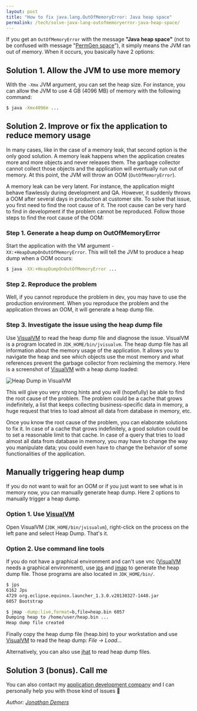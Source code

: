 ```yaml
---
layout: post
title: "How to fix java.lang.OutOfMemoryError: Java heap space"
permalink: /tech/solve-java-lang-outofmemoryerror-java-heap-space/
---
```


If you get an `OutOfMemoryError` with the message **"Java heap space"** (not to be confused with message "[PermGen space](/tech/java-lang-outofmemoryerror-permgen-space/)"), it simply means the JVM ran out of memory. When it occurs, you basically have 2 options:

## Solution 1. Allow the JVM to use more memory

With the `-Xmx` JVM argument, you can set the heap size. For instance, you can allow the JVM to use 4 GB (4096 MB) of memory with the following command:

```bash
$ java -Xmx4096m ...
```

## Solution 2. Improve or fix the application to reduce memory usage

In many cases, like in the case of a memory leak, that second option is the only good solution. A memory leak happens when the application creates more and more objects and never releases them. The garbage collector cannot collect those objects and the application will eventually run out of memory. At this point, the JVM will throw an OOM (`OutOfMemoryError`).

A memory leak can be very latent. For instance, the application might behave flawlessly during development and QA. However, it suddenly throws a OOM after several days in production at customer site. To solve that issue, you first need to find the root cause of it. The root cause can be very hard to find in development if the problem cannot be reproduced. Follow those steps to find the root cause of the OOM:

### Step 1. Generate a heap dump on OutOfMemoryError

Start the application with the VM argument `-XX:+HeapDumpOnOutOfMemoryError`. This will tell the JVM to produce a heap dump when a OOM occurs:

```bash
$ java -XX:+HeapDumpOnOutOfMemoryError ...
```

### Step 2. Reproduce the problem

Well, if you cannot reproduce the problem in dev, you may have to use the production environment. When you reproduce the problem and the application throws an OOM, it will generate a heap dump file.

### Step 3. Investigate the issue using the heap dump file

Use [VisualVM](https://visualvm.github.io/) to read the heap dump file and diagnose the issue. VisualVM is a program located in `JDK_HOME/bin/jvisualvm`. The heap dump file has all information about the memory usage of the application. It allows you to navigate the heap and see which objects use the most memory and what references prevent the garbage collector from reclaiming the memory. Here is a screenshot of [VisualVM](https://visualvm.github.io/) with a heap dump loaded:

![Heap Dump in VisualVM]({{site.baseurl}}/assets/images/2014-11-04-solve-java-lang-outofmemoryerror-java-heap-space-visualvm.png "Heap Dump in VisualVM")

This will give you very strong hints and you will (hopefully) be able to find the root cause of the problem. The problem could be a cache that grows indefinitely, a list that keeps collecting business-specific data in memory, a huge request that tries to load almost all data from database in memory, etc.

Once you know the root cause of the problem, you can elaborate solutions to fix it. In case of a cache that grows indefinitely, a good solution could be to set a reasonable limit to that cache. In case of a query that tries to load almost all data from database in memory, you may have to change the way you manipulate data; you could even have to change the behavior of some functionalities of the application.

## Manually triggering heap dump

If you do not want to wait for an OOM or if you just want to see what is in memory now, you can manually generate heap dump. Here 2 options to manually trigger a heap dump.

### Option 1. Use [VisualVM](https://visualvm.github.io/)

Open VisualVM (`JDK_HOME/bin/jvisualvm`), right-click on the process on the left pane and select Heap Dump. That's it.

### Option 2. Use command line tools

If you do not have a graphical environment and can't use vnc ([VisualVM](https://visualvm.github.io/) needs a graphical environment), use [jps](https://docs.oracle.com/en/java/javase/17/docs/specs/man/jps.html) and [jmap](https://docs.oracle.com/en/java/javase/17/docs/specs/man/jmap.html) to generate the heap dump file. Those programs are also located in `JDK_HOME/bin/`.

```bash
$ jps
6162 Jps
4729 org.eclipse.equinox.launcher_1.3.0.v20130327-1440.jar
6057 Bootstrap

$ jmap -dump:live,format=b,file=heap.bin 6057
Dumping heap to /home/user/heap.bin ...
Heap dump file created
```

Finally copy the heap dump file (heap.bin) to your workstation and use [VisualVM](https://visualvm.github.io/) to read the heap dump: *File -> Load...*

Alternatively, you can also use [jhat](https://docs.oracle.com/javase/7/docs/technotes/tools/share/jhat.html) to read heap dump files.

## Solution 3 (bonus). Call me

You can also contact my [application development company](https://opcodesolutions.com/) and I can personally help you with those kind of issues 🙂

*Author: [Jonathan Demers](https://www.linkedin.com/in/jonathan-demers-ing "Jonathan Demers")*